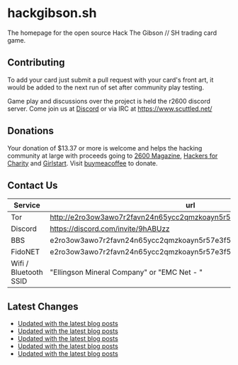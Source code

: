 # hackgibson.sh
The homepage for the open source Hack The Gibson // SH trading card game.


## Contributing

To add your card just submit a pull request with your card's front art, it would be added to the next run of set after community play testing.

Game play and discussions over the project is held the r2600 discord server. Come join us at [Discord](https://discord.com/invite/9hABUzz) or via IRC at https://www.scuttled.net/


## Donations

Your donation of $13.37 or more is welcome and helps the hacking community at large with proceeds going to [2600 Magazine](https://2600.com/), [Hackers for Charity](https://hackersforcharity.org) and [Girlstart](https://girlstart.org).  Visit [buymeacoffee](https://www.buymeacoffee.com/hackgibson.sh) to donate.


## Contact Us

Service | url
-|-
Tor | http://e2ro3ow3awo7r2favn24n65ycc2qmzkoayn5r57e3f56nvjwdcgg32ad.onion
Discord | https://discord.com/invite/9hABUzz
BBS | e2ro3ow3awo7r2favn24n65ycc2qmzkoayn5r57e3f56nvjwdcgg32ad.onion:23
FidoNET | e2ro3ow3awo7r2favn24n65ycc2qmzkoayn5r57e3f56nvjwdcgg32ad.onion:24554
Wifi / Bluetooth SSID | "Ellingson Mineral Company" or "EMC Net - <fidonet address>"

## Latest Changes
<!-- BLOG-POST-LIST:START -->
- [Updated with the latest blog posts](https://github.com/DFW2600/hackgibson.sh/commit/229b015094aa23e1779fb7a6c79d84a6ce525297)
- [Updated with the latest blog posts](https://github.com/DFW2600/hackgibson.sh/commit/9e51bc248fb0f43e1f31b7948ec31202b0171dda)
- [Updated with the latest blog posts](https://github.com/DFW2600/hackgibson.sh/commit/6905fdc268773b93215fac4331fef5fae9412e9d)
- [Updated with the latest blog posts](https://github.com/DFW2600/hackgibson.sh/commit/42b6e5c279484e0112e70d00a762b7b9ce7c1d49)
- [Updated with the latest blog posts](https://github.com/DFW2600/hackgibson.sh/commit/a7d0826ec1d5be34eb917d4884ff540432c1c5b4)
<!-- BLOG-POST-LIST:END -->
